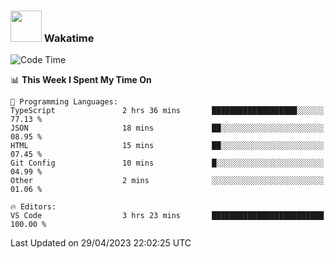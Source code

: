 ### <img src="https://media.giphy.com/media/VgCDAzcKvsR6OM0uWg/giphy.gif" width="50"> Wakatime

  <!--START_SECTION:waka-->
![Code Time](http://img.shields.io/badge/Code%20Time-1%2C384%20hrs%2014%20mins-blue)

📊 **This Week I Spent My Time On** 

```text
💬 Programming Languages: 
TypeScript               2 hrs 36 mins       ███████████████████░░░░░░   77.13 % 
JSON                     18 mins             ██░░░░░░░░░░░░░░░░░░░░░░░   08.95 % 
HTML                     15 mins             ██░░░░░░░░░░░░░░░░░░░░░░░   07.45 % 
Git Config               10 mins             █░░░░░░░░░░░░░░░░░░░░░░░░   04.99 % 
Other                    2 mins              ░░░░░░░░░░░░░░░░░░░░░░░░░   01.06 % 

🔥 Editors: 
VS Code                  3 hrs 23 mins       █████████████████████████   100.00 % 
```


 Last Updated on 29/04/2023 22:02:25 UTC
<!--END_SECTION:waka-->
